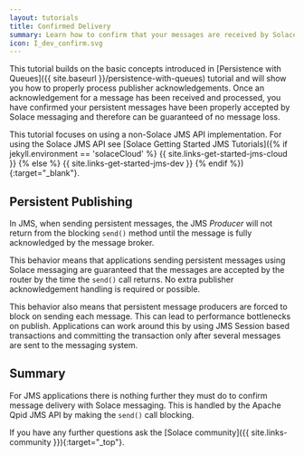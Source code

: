 ```yaml
---
layout: tutorials
title: Confirmed Delivery
summary: Learn how to confirm that your messages are received by Solace Messaging.
icon: I_dev_confirm.svg
---
```


This tutorial builds on the basic concepts introduced in [Persistence with Queues]({{ site.baseurl }}/persistence-with-queues) tutorial and will show you how to properly process publisher acknowledgements. Once an acknowledgement for a message has been received and processed, you have confirmed your persistent messages have been properly accepted by Solace messaging and therefore can be guaranteed of no message loss.  

This tutorial focuses on using a non-Solace JMS API implementation. For using the Solace JMS API see [Solace Getting Started JMS Tutorials]({% if jekyll.environment == 'solaceCloud' %}
  {{ site.links-get-started-jms-cloud }}
{% else %}
    {{ site.links-get-started-jms-dev }}
{% endif %}){:target="_blank"}.

## Persistent Publishing

In JMS, when sending persistent messages, the JMS *Producer* will not return from the blocking `send()` method until the message is fully acknowledged by the message broker.

This behavior means that applications sending persistent messages using Solace messaging are guaranteed that the messages are accepted by the router by the time the `send()` call returns. No extra publisher acknowledgement handling is required or possible.

This behavior also means that persistent message producers are forced to block on sending each message. This can lead to performance bottlenecks on publish. Applications can work around this by using JMS Session based transactions and committing the transaction only after several messages are sent to the messaging system.

## Summary

For JMS applications there is nothing further they must do to confirm message delivery with Solace messaging. This is handled by the Apache Qpid JMS API by making the `send()` call blocking.

If you have any further questions ask the [Solace community]({{ site.links-community }}){:target="_top"}.
